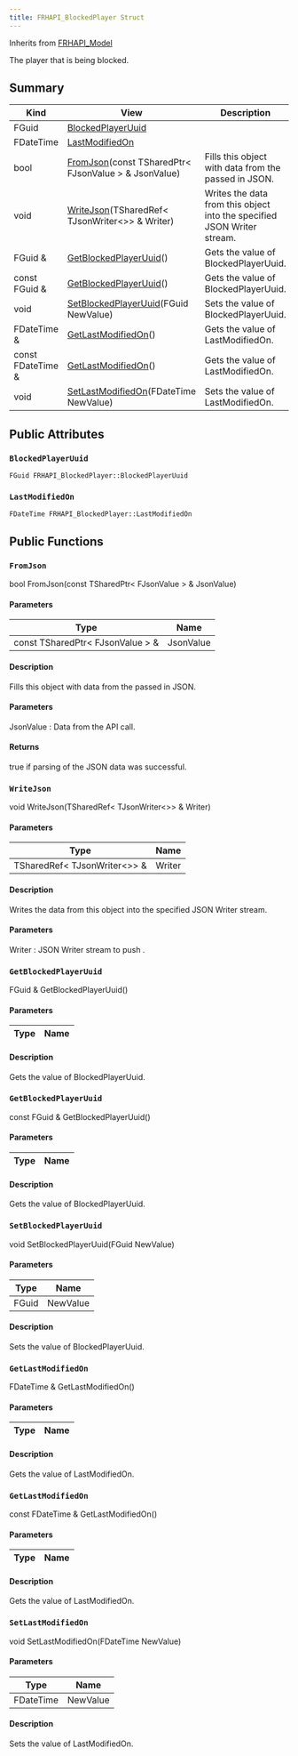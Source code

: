 ```yaml
---
title: FRHAPI_BlockedPlayer Struct
---
```

Inherits from [FRHAPI_Model](/unreal-plugins/all/structfrhapi__model/#structFRHAPI__Model)

The player that is being blocked.

## Summary
| Kind | View | Description |
|------|------|-------------|
|FGuid|[BlockedPlayerUuid](/unreal-plugins/all/structfrhapi__blockedplayer/#structFRHAPI__BlockedPlayer_1a25926c09c253b77621025b03a36ddaa3)||
|FDateTime|[LastModifiedOn](/unreal-plugins/all/structfrhapi__blockedplayer/#structFRHAPI__BlockedPlayer_1aae4cca6fd2693a52cd56e666dd06e6f0)||
|bool|[FromJson](/unreal-plugins/all/structfrhapi__blockedplayer/#structFRHAPI__BlockedPlayer_1a3b5c3b7a054ba579ce4e085a4fb4545b)(const TSharedPtr< FJsonValue > & JsonValue)|Fills this object with data from the passed in JSON.|
|void|[WriteJson](/unreal-plugins/all/structfrhapi__blockedplayer/#structFRHAPI__BlockedPlayer_1a1037583cdcc3c272106e0488926ee1d4)(TSharedRef< TJsonWriter<>> & Writer)|Writes the data from this object into the specified JSON Writer stream.|
|FGuid &|[GetBlockedPlayerUuid](/unreal-plugins/all/structfrhapi__blockedplayer/#structFRHAPI__BlockedPlayer_1a9548784ebf50d0e6718d8bdaa05bdc01)()|Gets the value of BlockedPlayerUuid.|
|const FGuid &|[GetBlockedPlayerUuid](/unreal-plugins/all/structfrhapi__blockedplayer/#structFRHAPI__BlockedPlayer_1ad843e12c6107e58a99f84ed0f5362bcf)()|Gets the value of BlockedPlayerUuid.|
|void|[SetBlockedPlayerUuid](/unreal-plugins/all/structfrhapi__blockedplayer/#structFRHAPI__BlockedPlayer_1a299f215923b86d31db71fc18f61fb4c9)(FGuid NewValue)|Sets the value of BlockedPlayerUuid.|
|FDateTime &|[GetLastModifiedOn](/unreal-plugins/all/structfrhapi__blockedplayer/#structFRHAPI__BlockedPlayer_1a711a83c7742b9e7314aa164e49f6d455)()|Gets the value of LastModifiedOn.|
|const FDateTime &|[GetLastModifiedOn](/unreal-plugins/all/structfrhapi__blockedplayer/#structFRHAPI__BlockedPlayer_1a1fde10dd3b7b0c4a4900aedebff87713)()|Gets the value of LastModifiedOn.|
|void|[SetLastModifiedOn](/unreal-plugins/all/structfrhapi__blockedplayer/#structFRHAPI__BlockedPlayer_1ac53ba9d483ec1f43c39fcc34203b9bc7)(FDateTime NewValue)|Sets the value of LastModifiedOn.|
## Public Attributes



### `BlockedPlayerUuid` <a id="structFRHAPI__BlockedPlayer_1a25926c09c253b77621025b03a36ddaa3"></a>

`FGuid FRHAPI_BlockedPlayer::BlockedPlayerUuid`






### `LastModifiedOn` <a id="structFRHAPI__BlockedPlayer_1aae4cca6fd2693a52cd56e666dd06e6f0"></a>

`FDateTime FRHAPI_BlockedPlayer::LastModifiedOn`







## Public Functions



### `FromJson` <a id="structFRHAPI__BlockedPlayer_1a3b5c3b7a054ba579ce4e085a4fb4545b"></a>

bool FromJson(const TSharedPtr< FJsonValue > & JsonValue)

#### Parameters

| Type | Name |
|------|------|
|const TSharedPtr< FJsonValue > &|JsonValue|

#### Description

Fills this object with data from the passed in JSON.


#### Parameters

JsonValue
: Data from the API call.

#### Returns
true if parsing of the JSON data was successful. 



### `WriteJson` <a id="structFRHAPI__BlockedPlayer_1a1037583cdcc3c272106e0488926ee1d4"></a>

void WriteJson(TSharedRef< TJsonWriter<>> & Writer)

#### Parameters

| Type | Name |
|------|------|
|TSharedRef< TJsonWriter<>> &|Writer|

#### Description

Writes the data from this object into the specified JSON Writer stream.


#### Parameters

Writer
: JSON Writer stream to push . 



### `GetBlockedPlayerUuid` <a id="structFRHAPI__BlockedPlayer_1a9548784ebf50d0e6718d8bdaa05bdc01"></a>

FGuid & GetBlockedPlayerUuid()

#### Parameters

| Type | Name |
|------|------|

#### Description

Gets the value of BlockedPlayerUuid.




### `GetBlockedPlayerUuid` <a id="structFRHAPI__BlockedPlayer_1ad843e12c6107e58a99f84ed0f5362bcf"></a>

const FGuid & GetBlockedPlayerUuid()

#### Parameters

| Type | Name |
|------|------|

#### Description

Gets the value of BlockedPlayerUuid.




### `SetBlockedPlayerUuid` <a id="structFRHAPI__BlockedPlayer_1a299f215923b86d31db71fc18f61fb4c9"></a>

void SetBlockedPlayerUuid(FGuid NewValue)

#### Parameters

| Type | Name |
|------|------|
|FGuid|NewValue|

#### Description

Sets the value of BlockedPlayerUuid.




### `GetLastModifiedOn` <a id="structFRHAPI__BlockedPlayer_1a711a83c7742b9e7314aa164e49f6d455"></a>

FDateTime & GetLastModifiedOn()

#### Parameters

| Type | Name |
|------|------|

#### Description

Gets the value of LastModifiedOn.




### `GetLastModifiedOn` <a id="structFRHAPI__BlockedPlayer_1a1fde10dd3b7b0c4a4900aedebff87713"></a>

const FDateTime & GetLastModifiedOn()

#### Parameters

| Type | Name |
|------|------|

#### Description

Gets the value of LastModifiedOn.




### `SetLastModifiedOn` <a id="structFRHAPI__BlockedPlayer_1ac53ba9d483ec1f43c39fcc34203b9bc7"></a>

void SetLastModifiedOn(FDateTime NewValue)

#### Parameters

| Type | Name |
|------|------|
|FDateTime|NewValue|

#### Description

Sets the value of LastModifiedOn.





